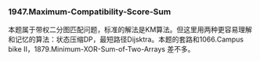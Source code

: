 ### 1947.Maximum-Compatibility-Score-Sum

本题属于带权二分图匹配问题，标准的解法是KM算法。但这里用两种更容易理解和记忆的算法：状态压缩DP，最短路径Dijsktra。本题的套路和1066.Campus bike II，1879.Minimum-XOR-Sum-of-Two-Arrays 差不多。

